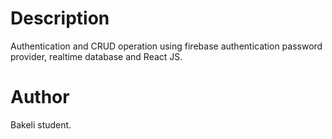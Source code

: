 # Description
Authentication and CRUD operation using firebase authentication password provider, realtime database and React JS.
# Author 
Bakeli student.